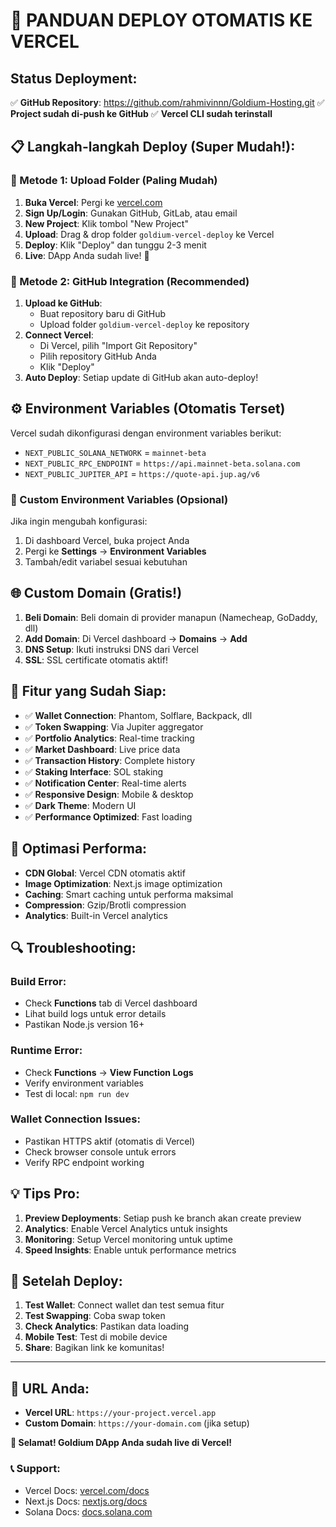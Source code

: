 # 🚀 PANDUAN DEPLOY OTOMATIS KE VERCEL

## Status Deployment:
✅ **GitHub Repository**: https://github.com/rahmivinnn/Goldium-Hosting.git
✅ **Project sudah di-push ke GitHub**
✅ **Vercel CLI sudah terinstall**

## 📋 Langkah-langkah Deploy (Super Mudah!):

### 🎯 Metode 1: Upload Folder (Paling Mudah)
1. **Buka Vercel**: Pergi ke [vercel.com](https://vercel.com)
2. **Sign Up/Login**: Gunakan GitHub, GitLab, atau email
3. **New Project**: Klik tombol "New Project"
4. **Upload**: Drag & drop folder `goldium-vercel-deploy` ke Vercel
5. **Deploy**: Klik "Deploy" dan tunggu 2-3 menit
6. **Live**: DApp Anda sudah live! 🎉

### 🎯 Metode 2: GitHub Integration (Recommended)
1. **Upload ke GitHub**:
   - Buat repository baru di GitHub
   - Upload folder `goldium-vercel-deploy` ke repository
2. **Connect Vercel**:
   - Di Vercel, pilih "Import Git Repository"
   - Pilih repository GitHub Anda
   - Klik "Deploy"
3. **Auto Deploy**: Setiap update di GitHub akan auto-deploy!

## ⚙️ Environment Variables (Otomatis Terset)
Vercel sudah dikonfigurasi dengan environment variables berikut:
- `NEXT_PUBLIC_SOLANA_NETWORK` = `mainnet-beta`
- `NEXT_PUBLIC_RPC_ENDPOINT` = `https://api.mainnet-beta.solana.com`
- `NEXT_PUBLIC_JUPITER_API` = `https://quote-api.jup.ag/v6`

### 🔧 Custom Environment Variables (Opsional)
Jika ingin mengubah konfigurasi:
1. Di dashboard Vercel, buka project Anda
2. Pergi ke **Settings** → **Environment Variables**
3. Tambah/edit variabel sesuai kebutuhan

## 🌐 Custom Domain (Gratis!)
1. **Beli Domain**: Beli domain di provider manapun (Namecheap, GoDaddy, dll)
2. **Add Domain**: Di Vercel dashboard → **Domains** → **Add**
3. **DNS Setup**: Ikuti instruksi DNS dari Vercel
4. **SSL**: SSL certificate otomatis aktif!

## 📱 Fitur yang Sudah Siap:
- ✅ **Wallet Connection**: Phantom, Solflare, Backpack, dll
- ✅ **Token Swapping**: Via Jupiter aggregator
- ✅ **Portfolio Analytics**: Real-time tracking
- ✅ **Market Dashboard**: Live price data
- ✅ **Transaction History**: Complete history
- ✅ **Staking Interface**: SOL staking
- ✅ **Notification Center**: Real-time alerts
- ✅ **Responsive Design**: Mobile & desktop
- ✅ **Dark Theme**: Modern UI
- ✅ **Performance Optimized**: Fast loading

## 🚀 Optimasi Performa:
- **CDN Global**: Vercel CDN otomatis aktif
- **Image Optimization**: Next.js image optimization
- **Caching**: Smart caching untuk performa maksimal
- **Compression**: Gzip/Brotli compression
- **Analytics**: Built-in Vercel analytics

## 🔍 Troubleshooting:

### Build Error:
- Check **Functions** tab di Vercel dashboard
- Lihat build logs untuk error details
- Pastikan Node.js version 16+

### Runtime Error:
- Check **Functions** → **View Function Logs**
- Verify environment variables
- Test di local: `npm run dev`

### Wallet Connection Issues:
- Pastikan HTTPS aktif (otomatis di Vercel)
- Check browser console untuk errors
- Verify RPC endpoint working

## 💡 Tips Pro:
1. **Preview Deployments**: Setiap push ke branch akan create preview
2. **Analytics**: Enable Vercel Analytics untuk insights
3. **Monitoring**: Setup Vercel monitoring untuk uptime
4. **Speed Insights**: Enable untuk performance metrics

## 🎯 Setelah Deploy:
1. **Test Wallet**: Connect wallet dan test semua fitur
2. **Test Swapping**: Coba swap token
3. **Check Analytics**: Pastikan data loading
4. **Mobile Test**: Test di mobile device
5. **Share**: Bagikan link ke komunitas!

---

## 🌟 URL Anda:
- **Vercel URL**: `https://your-project.vercel.app`
- **Custom Domain**: `https://your-domain.com` (jika setup)

**🎉 Selamat! Goldium DApp Anda sudah live di Vercel!**

### 📞 Support:
- Vercel Docs: [vercel.com/docs](https://vercel.com/docs)
- Next.js Docs: [nextjs.org/docs](https://nextjs.org/docs)
- Solana Docs: [docs.solana.com](https://docs.solana.com)
